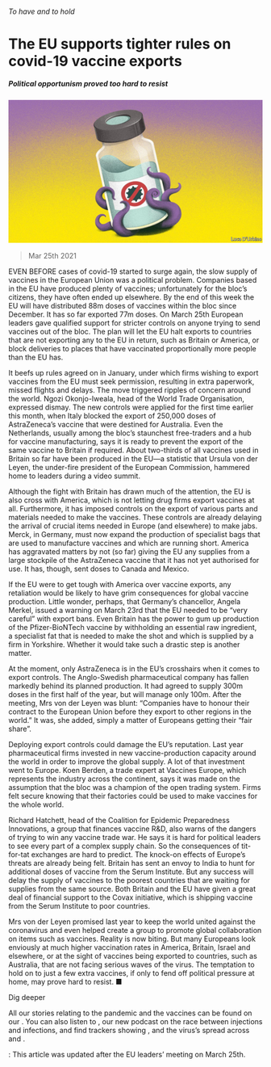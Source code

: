###### To have and to hold

# The EU supports tighter rules on covid-19 vaccine exports 

##### Political opportunism proved too hard to resist 

![image](images/20210327_eud001.jpg) 

> Mar 25th 2021 

EVEN BEFORE cases of covid-19 started to surge again, the slow supply of vaccines in the European Union was a political problem. Companies based in the EU have produced plenty of vaccines; unfortunately for the bloc’s citizens, they have often ended up elsewhere. By the end of this week the EU will have distributed 88m doses of vaccines within the bloc since December. It has so far exported 77m doses. On March 25th European leaders gave qualified support for stricter controls on anyone trying to send vaccines out of the bloc. The plan will let the EU halt exports to countries that are not exporting any to the EU in return, such as Britain or America, or block deliveries to places that have vaccinated proportionally more people than the EU has.

It beefs up rules agreed on in January, under which firms wishing to export vaccines from the EU must seek permission, resulting in extra paperwork, missed flights and delays. The move triggered ripples of concern around the world. Ngozi Okonjo-Iweala, head of the World Trade Organisation, expressed dismay. The new controls were applied for the first time earlier this month, when Italy blocked the export of 250,000 doses of AstraZeneca’s vaccine that were destined for Australia. Even the Netherlands, usually among the bloc’s staunchest free-traders and a hub for vaccine manufacturing, says it is ready to prevent the export of the same vaccine to Britain if required. About two-thirds of all vaccines used in Britain so far have been produced in the EU—a statistic that Ursula von der Leyen, the under-fire president of the European Commission, hammered home to leaders during a video summit. 


Although the fight with Britain has drawn much of the attention, the EU is also cross with America, which is not letting drug firms export vaccines at all. Furthermore, it has imposed controls on the export of various parts and materials needed to make the vaccines. These controls are already delaying the arrival of crucial items needed in Europe (and elsewhere) to make jabs. Merck, in Germany, must now expand the production of specialist bags that are used to manufacture vaccines and which are running short. America has aggravated matters by not (so far) giving the EU any supplies from a large stockpile of the AstraZeneca vaccine that it has not yet authorised for use. It has, though, sent doses to Canada and Mexico.

If the EU were to get tough with America over vaccine exports, any retaliation would be likely to have grim consequences for global vaccine production. Little wonder, perhaps, that Germany’s chancellor, Angela Merkel, issued a warning on March 23rd that the EU needed to be “very careful” with export bans. Even Britain has the power to gum up production of the Pfizer-BioNTech vaccine by withholding an essential raw ingredient, a specialist fat that is needed to make the shot and which is supplied by a firm in Yorkshire. Whether it would take such a drastic step is another matter.


At the moment, only AstraZeneca is in the EU’s crosshairs when it comes to export controls. The Anglo-Swedish pharmaceutical company has fallen markedly behind its planned production. It had agreed to supply 300m doses in the first half of the year, but will manage only 100m. After the meeting, Mrs von der Leyen was blunt: “Companies have to honour their contract to the European Union before they export to other regions in the world.” It was, she added, simply a matter of Europeans getting their “fair share”.

Deploying export controls could damage the EU’s reputation. Last year pharmaceutical firms invested in new vaccine-production capacity around the world in order to improve the global supply. A lot of that investment went to Europe. Koen Berden, a trade expert at Vaccines Europe, which represents the industry across the continent, says it was made on the assumption that the bloc was a champion of the open trading system. Firms felt secure knowing that their factories could be used to make vaccines for the whole world.

Richard Hatchett, head of the Coalition for Epidemic Preparedness Innovations, a group that finances vaccine R&amp;D, also warns of the dangers of trying to win any vaccine trade war. He says it is hard for political leaders to see every part of a complex supply chain. So the consequences of tit-for-tat exchanges are hard to predict. The knock-on effects of Europe’s threats are already being felt. Britain has sent an envoy to India to hunt for additional doses of vaccine from the Serum Institute. But any success will delay the supply of vaccines to the poorest countries that are waiting for supplies from the same source. Both Britain and the EU have given a great deal of financial support to the Covax initiative, which is shipping vaccine from the Serum Institute to poor countries.

Mrs von der Leyen promised last year to keep the world united against the coronavirus and even helped create a group to promote global collaboration on items such as vaccines. Reality is now biting. But many Europeans look enviously at much higher vaccination rates in America, Britain, Israel and elsewhere, or at the sight of vaccines being exported to countries, such as Australia, that are not facing serious waves of the virus. The temptation to hold on to just a few extra vaccines, if only to fend off political pressure at home, may prove hard to resist. ■

Dig deeper

All our stories relating to the pandemic and the vaccines can be found on our . You can also listen to , our new podcast on the race between injections and infections, and find trackers showing ,  and the virus’s spread across  and .

: This article was updated after the EU leaders’ meeting on March 25th.

